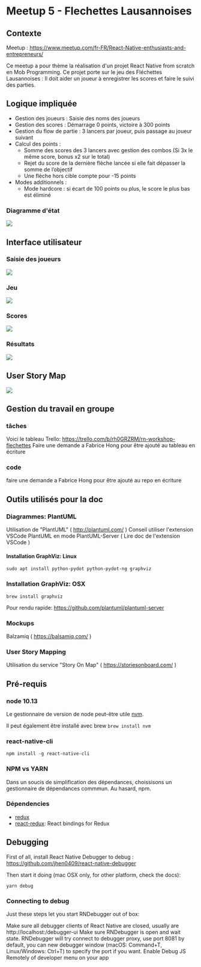 # Meetup 5 - Flechettes Lausannoises

## Contexte

Meetup : https://www.meetup.com/fr-FR/React-Native-enthusiasts-and-entrepreneurs/

Ce meetup a pour thème la réalisation d'un projet React Native from scratch en Mob Programming.
Ce projet porte sur le jeu des Fléchettes Lausannoises : Il doit aider un joueur à enregistrer les scores et faire le suivi des parties.

## Logique impliquée
- Gestion des joueurs : Saisie des noms des joueurs
- Gestion des scores  : Démarrage 0 points, victoire à 300 points
- Gestion du flow de partie : 3 lancers par joueur, puis passage au joueur suivant
- Calcul des points : 
    - Somme des scores des 3 lancers avec gestion des combos (Si 3x le même score, bonus x2 sur le total)
    - Rejet du score de la dernière flèche lancée si elle fait dépasser la somme de l’objectif
    - Une flèche hors cible compte pour -15 points
- Modes additionnels :
    - Mode hardcore : si écart de 100 points ou plus, le score le plus bas est éliminé

### Diagramme d'état
<img src="./doc/diagrams/game-states.svg">

## Interface utilisateur
### Saisie des joueurs
<img src="./doc/mockups/Saisie des joueurs.png">

### Jeu
<img src="./doc/mockups/Jeu.png">

### Scores
<img src="./doc/mockups/Scores.png">

### Résultats
<img src="./doc/mockups/Resultats.png">

## User Story Map
<img src="./doc/user story maps/Rn-flechettes.png">

## Gestion du travail en groupe
### tâches
Voici le tableau Trello: https://trello.com/b/rh0GRZRM/rn-workshop-flechettes
Faire une demande a Fabrice Hong pour être ajouté au tableau en écriture
### code
faire une demande a Fabrice Hong pour être ajouté au repo en écriture

## Outils utilisés pour la doc
### Diagrammes: PlantUML
Utilisation de "PlantUML" ( http://plantuml.com/ )
Conseil utiliser l'extension VSCode PlantUML en mode PlantUML-Server ( Lire doc de l'extension VSCode )
#### Installation GraphViz: Linux
```
sudo apt install python-pydot python-pydot-ng graphviz
```
### Installation GraphViz: OSX
```
brew install graphviz
```
Pour rendu rapide:
https://github.com/plantuml/plantuml-server

### Mockups
Balzamiq ( https://balsamiq.com/ )

### User Story Mapping
Utilisation du service "Story On Map" ( https://storiesonboard.com/ )

## Pré-requis 

### node 10.13 

Le gestionnaire de version de node peut-être utile [nvm](https://github.com/creationix/nvm).

Il peut également être installé avec brew `brew install nvm`

### react-native-cli

`npm install -g react-native-cli` 

### NPM vs YARN 
Dans un soucis de simplification des dépendances, choissisons un gestionnaire de dépendances commmun. 
Au hasard, npm.  

### Dépendencies 

  - [redux](https://redux.js.org)
  - [react-redux](https://react-redux.js.org): React bindings for Redux
   
## Debugging
First of all, install React Native Debugger to debug : https://github.com/jhen0409/react-native-debugger

Then start it doing (mac OSX only, for other platform, check the docs):
```
yarn debug
```

### Connecting to debug
Just these steps let you start RNDebugger out of box:

Make sure all debugger clients of React Native are closed, usually are http://localhost:<port>/debugger-ui
Make sure RNDebugger is open and wait state.
RNDebugger will try connect to debugger proxy, use port 8081 by default, you can new debugger window (macOS: Command+T, Linux/Windows: Ctrl+T) to specify the port if you want.
Enable Debug JS Remotely of developer menu on your app